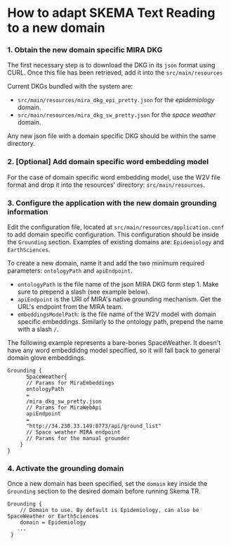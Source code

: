 # How to adapt SKEMA Text Reading to a new domain

### 1. Obtain the new domain specific MIRA DKG

The first necessary step is to download the DKG in its `json` format using CURL.
Once this file has been retrieved, add it into the `src/main/resources`

Current DKGs bundled with the system are:
- `src/main/resources/mira_dkg_epi_pretty.json` for the _epidemiology_ domain.
- `src/main/resources/mira_dkg_sw_pretty.json` for the _space weather_ domain.

Any new json file with a domain specific DKG should be within the same directory.

### 2. [Optional] Add domain specific word embedding model

For the case of domain specific word embedding model, use the W2V file format and drop it into the resources' directory: `src/main/resources`.

### 3. Configure the application with the new domain grounding information

Edit the configuration file, located at `src/main/resources/application.conf` to add domain specific configuration. This configuration should be inside the `Grounding` section. Examples of existing domains are: `Epidemiology` and `EarthSciences`.

To create a new domain, name it and add the two minimum required parameters: `ontologyPath` and `apiEndpoint`.
- `ontologyPath` is the file name of the json MIRA DKG form step 1. Make sure to prepend a slash (see example below).
- `apiEndpoint` is the URI of MIRA's native grounding mechanism. Get the URL's endpoint from the MIRA team.
- `embeddingsModelPath`: is the file name of the W2V model with domain specific embeddings. Similarly to the ontology path, prepend the name with a slash `/`.

The following example represents a bare-bones SpaceWeather. It doesn't have any word embeddidng model specified, so it will fall back to general domain glove embeddings.

```
Grounding {
      SpaceWeather{
      // Params for MiraEmbeddings
      ontologyPath
      =
      /mira_dkg_sw_pretty.json
      // Params for MiraWebApi
      apiEndpoint
      =
      "http://34.230.33.149:8773/api/ground_list"
      // Space weather MIRA endpoint
      // Params for the manual grounder
    }
}
```

### 4. Activate the grounding domain
Once a new domain has been specified, set the `domain` key inside the `Grounding` section to the desired domain before running Skema TR.

```
Grounding {
    // Domain to use. By default is Epidemiology, can also be SpaceWeather or EarthSciences
    domain = Epidemiology
   ...
 } 
```